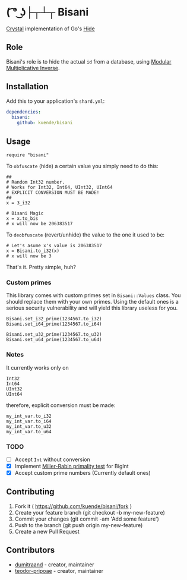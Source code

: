 # ( ͡° ͜ʖ├┬┴┬ Bisani

[Crystal](http://crystal-lang.org/) implementation of Go's [Hide](https://github.com/c2h5oh/hide)

## Role
Bisani's role is to hide the actual `id` from a database, using [Modular Multiplicative Inverse](https://en.wikipedia.org/wiki/Modular_multiplicative_inverse).

## Installation


Add this to your application's `shard.yml`:

```yaml
dependencies:
  bisani:
    github: kuende/bisani
```


## Usage


```crystal
require "bisani"
```

To `obfuscate` (hide) a certain value you simply need to do this:
```crystal
##
# Random Int32 number.
# Works for Int32, Int64, UInt32, UInt64
# EXPLICIT CONVERSION MUST BE MADE!
##
x = 3_i32

# Bisani Magic
x = x.to_bis
# x will now be 206383517
```

To `deobfuscate` (revert/unhide) the value to the one it used to be:
```crystal
# Let's asume x's value is 206383517
x = Bisani.to_i32(x)
# x will now be 3
```
That's it. Pretty simple, huh?

### Custom primes

This library comes with custom primes set in `Bisani::Values` class. You should replace them with your own primes. Using the default ones is a serious security vulnerability and will yield this library useless for you.

```
Bisani.set_i32_prime(1234567.to_i32)
Bisani.set_i64_prime(1234567.to_i64)

Bisani.set_u32_prime(1234567.to_u32)
Bisani.set_u64_prime(1234567.to_u64)
```

### Notes
It currently works only on
```crystal
Int32
Int64
UInt32
UInt64
```
therefore, explicit conversion must be made:
```crystal
my_int_var.to_i32
my_int_var.to_i64
my_int_var.to_u32
my_int_var.to_u64
```

### TODO
- [ ] Accept `Int` without conversion
- [x] Implement [Miller-Rabin primality test](https://en.wikipedia.org/wiki/Miller%E2%80%93Rabin_primality_test) for BigInt
- [x] Accept custom prime numbers (Currently default ones)

## Contributing

1. Fork it ( https://github.com/kuende/bisani/fork )
2. Create your feature branch (git checkout -b my-new-feature)
3. Commit your changes (git commit -am 'Add some feature')
4. Push to the branch (git push origin my-new-feature)
5. Create a new Pull Request

## Contributors

- [dumitraand](https://github.com/dumitraand)  - creator, maintainer
- [teodor-pripoae](https://github.com/teodor-pripoae)  - creator, maintainer
